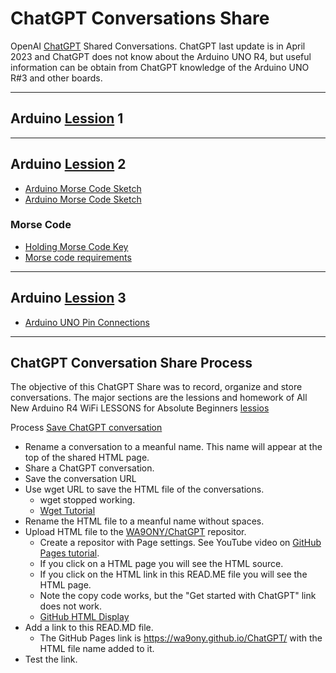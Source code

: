 # ChatGPT Conversations Share
OpenAI [ChatGPT](https://chat.openai.com/) Shared Conversations.  ChatGPT last update is in April 2023 and ChatGPT does not know about the Arduino UNO R4, but useful information can be obtain from ChatGPT knowledge of the Arduino UNO R#3 and other boards.

---
## Arduino [Lession](https://www.youtube.com/playlist?list=PLGs0VKk2DiYyn0wN335MXpbi3PRJTMmex) 1

---
## Arduino [Lession](https://www.youtube.com/playlist?list=PLGs0VKk2DiYyn0wN335MXpbi3PRJTMmex) 2

+ [Arduino Morse Code Sketch](https://chat.openai.com/share/333d4852-defc-414d-89a0-495fb687b5ab)
+ <A HREF="https://wa9ony.github.io/ChatGPT/MorseSketch.html">Arduino Morse Code Sketch</A>

### Morse Code
+ <A HREF="https://wa9ony.github.io/ChatGPT/key.html">Holding Morse Code Key</A>
+ [Morse code requirements](https://chat.openai.com/share/6d9fa0d0-2cfe-4065-b746-eee7762cbe99)

---
## Arduino [Lession](https://www.youtube.com/playlist?list=PLGs0VKk2DiYyn0wN335MXpbi3PRJTMmex) 3

+ [Arduino UNO Pin Connections
](https://chat.openai.com/share/91386425-450c-4784-af69-fc32d47fb7ef)

---
## ChatGPT Conversation Share Process
The objective of this ChatGPT Share was to record, organize and store conversations.
The major sections are the lessions and homework of All New Arduino R4 WiFi LESSONS for Absolute Beginners [lessios](https://www.youtube.com/playlist?list=PLGs0VKk2DiYyn0wN335MXpbi3PRJTMmex)

Process
[Save ChatGPT conversation](https://chat.openai.com/share/baf3499e-6725-4bb7-94f1-d26e2c089147)
+ Rename a conversation to a meanful name. This name will appear at the top of the shared HTML page.
+ Share a ChatGPT conversation.
+ Save the conversation URL
+ Use wget URL to save the HTML file of the conversations.
  + wget stopped working.
  + [Wget Tutorial](https://chat.openai.com/share/c0aef6f9-e1cb-4e45-8185-2b55ce4b65ba)
+ Rename the HTML file to a meanful name without spaces.
+ Upload HTML file to the [WA9ONY/ChatGPT](https://github.com/WA9ONY/ChatGPT) repositor.
  + Create a repositor with Page settings. See YouTube video on [GitHub Pages tutorial](https://www.youtube.com/results?search_query=github+pages+tutorial).
  + If you click on a HTML page you will see the HTML source.
  + If you click on the HTML link in this READ.ME file you will see the HTML page.
  + Note the copy code works, but the "Get started with ChatGPT" link does not work.
  + [GitHub HTML Display](https://chat.openai.com/share/50cd8b35-b481-4ad5-8806-b7ee915f7556)
+ Add a link to this READ.MD file.
  + The GitHub Pages link is https://wa9ony.github.io/ChatGPT/ with the HTML file name added to it.
+ Test the link.  
